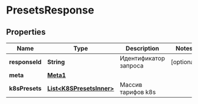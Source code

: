 

# PresetsResponse


## Properties

| Name | Type | Description | Notes |
|------------ | ------------- | ------------- | -------------|
|**responseId** | **String** | Идентификатор запроса |  [optional] |
|**meta** | [**Meta1**](Meta1.md) |  |  |
|**k8sPresets** | [**List&lt;K8SPresetsInner&gt;**](K8SPresetsInner.md) | Массив тарифов k8s |  |



